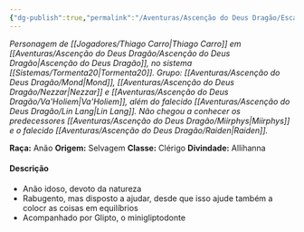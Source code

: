 ```yaml
---
{"dg-publish":true,"permalink":"/Aventuras/Ascenção do Deus Dragão/Escallac Dallennordre/","noteIcon":"","created":"2025-10-13T19:39:40.782-03:00"}
---
```


*Personagem de [[Jogadores/Thiago Carro\|Thiago Carro]] em [[Aventuras/Ascenção do Deus Dragão/Ascenção do Deus Dragão\|Ascenção do Deus Dragão]], no sistema [[Sistemas/Tormenta20\|Tormenta20]].*
*Grupo: [[Aventuras/Ascenção do Deus Dragão/Mond\|Mond]], [[Aventuras/Ascenção do Deus Dragão/Nezzar\|Nezzar]] e [[Aventuras/Ascenção do Deus Dragão/Va'Holiem\|Va'Holiem]], além do falecido [[Aventuras/Ascenção do Deus Dragão/Lin Lang\|Lin Lang]].*
*Não chegou a conhecer os predecessores [[Aventuras/Ascenção do Deus Dragão/Miirphys\|Miirphys]] e o falecido [[Aventuras/Ascenção do Deus Dragão/Raiden\|Raiden]].*

**Raça:** Anão
**Origem:** Selvagem
**Classe:** Clérigo
**Divindade:** Allihanna
#### Descrição
- Anão idoso, devoto da natureza
- Rabugento, mas disposto a ajudar, desde que isso ajude também a colocr as coisas em equilíbrios
- Acompanhado por Glipto, o minigliptodonte